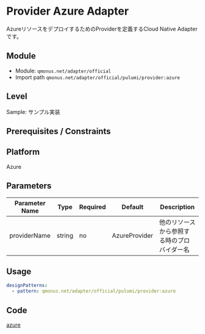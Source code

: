 # Provider Azure Adapter

AzureリソースをデプロイするためのProviderを定義するCloud Native Adapterです。

## Module

* Module: `qmonus.net/adapter/official`
* Import path `qmonus.net/adapter/official/pulumi/provider:azure`

## Level

Sample: サンプル実装

## Prerequisites / Constraints

## Platform

Azure

## Parameters

| Parameter Name | Type | Required | Default | Description |
| --- | --- | --- | --- | --- |
| providerName | string | no | AzureProvider | 他のリソースから参照する時のプロバイダー名 | 


## Usage

```yaml
designPatterns:
  - pattern: qmonus.net/adapter/official/pulumi/provider:azure
```

## Code

[azure](../../pulumi/provider/azure.cue)
